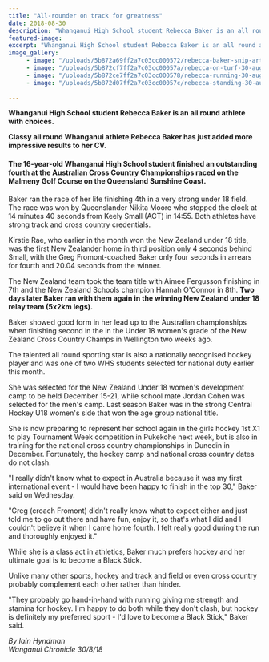 ```yaml
---
title: "All-rounder on track for greatness"
date: 2018-08-30
description: "Whanganui High School student Rebecca Baker is an all round athlete with choices..."
featured-image: 
excerpt: "Whanganui High School student Rebecca Baker is an all round athlete with choices."
image_gallery:
     - image: "/uploads/5b872a69ff2a7c03cc000572/rebecca-baker-snip-article-30-aug.PNG"
     - image: "/uploads/5b872cf7ff2a7c03cc00057a/rebecca-on-turf-30-aug.PNG"
     - image: "/uploads/5b872ce7ff2a7c03cc000578/rebecca-running-30-aug.PNG"
     - image: "/uploads/5b872d07ff2a7c03cc00057c/rebecca-standing-30-aug.PNG"
    
---
```


<p><strong>Whanganui High School student Rebecca Baker is an all round athlete with choices.</strong></p>
<p class="element element-paragraph"><strong>Classy all round Whanganui athlete Rebecca Baker has just added more impressive results to her CV.</strong></p>
<h4 class="element element-paragraph">The 16-year-old Whanganui High School student finished an outstanding fourth at the Australian Cross Country Championships raced on the Malmeny Golf Course on the Queensland Sunshine Coast.</h4>
<p class="element element-paragraph">Baker ran the race of her life finishing 4th in a very strong under 18 field. The race was won by Queenslander Nikita Moore who stopped the clock at 14 minutes 40 seconds from Keely Small (ACT) in 14:55. Both athletes have strong track and cross country credentials.</p>
<p class="element element-paragraph">Kirstie Rae, who earlier in the month won the New Zealand under 18 title, was the first New Zealander home in third position only 4 seconds behind Small, with the Greg Fromont-coached Baker only four seconds in arrears for fourth and 20.04 seconds from the winner.</p>
<p class="element element-paragraph">The New Zealand team took the team title with Aimee Fergusson finishing in 7th and the New Zealand Schools champion Hannah O'Connor in 8th. <strong>Two days later Baker ran with them again in the winning New Zealand under 18 relay team (5x2km legs).</strong></p>
<p class="element element-paragraph">Baker showed good form in her lead up to the Australian championships when finishing second in the in the Under 18 women's grade of the New Zealand Cross Country Champs in Wellington two weeks ago.</p>
<p class="element element-paragraph">The talented all round sporting star is also a nationally recognised hockey player and was one of two WHS students selected for national duty earlier this month.</p>
<p class="element element-paragraph">She was selected for the New Zealand Under 18 women's development camp to be held December 15-21, while school mate Jordan Cohen was selected for the men's camp. Last season Baker was in the strong Central Hockey U18 women's side that won the age group national title.</p>
<p class="element element-paragraph">She is now preparing to represent her school again in the girls hockey 1st X1 to play Tournament Week competition in Pukekohe next week, but is also in training for the national cross country championships in Dunedin in December. Fortunately, the hockey camp and national cross country dates do not clash.</p>
<p class="element element-paragraph">"I really didn't know what to expect in Australia because it was my first international event - I would have been happy to finish in the top 30," Baker said on Wednesday.</p>
<p class="element element-paragraph">"Greg (croach Fromont) didn't really know what to expect either and just told me to go out there and have fun, enjoy it, so that's what I did and I couldn't believe it when I came home fourth. I felt really good during the run and thoroughly enjoyed it."</p>
<p class="element element-paragraph">While she is a class act in athletics, Baker much prefers hockey and her ultimate goal is to become a Black Stick.</p>
<p class="element element-paragraph">Unlike many other sports, hockey and track and field or even cross country probably complement each other rather than hinder.</p>
<p class="element element-paragraph">"They probably go hand-in-hand with running giving me strength and stamina for hockey. I'm happy to do both while they don't clash, but hockey is definitely my preferred sport - I'd love to become a Black Stick," Baker said.</p>
<p class="element element-paragraph"><em>By Iain Hyndman</em><br /><em>Wanganui Chronicle 30/8/18</em></p>

